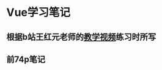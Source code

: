 # Vue学习笔记
## 根据b站王红元老师的[教学视频](https://www.bilibili.com/video/av89760569?from=search&seid=14531169605551041523)练习时所写
## 前74p笔记
